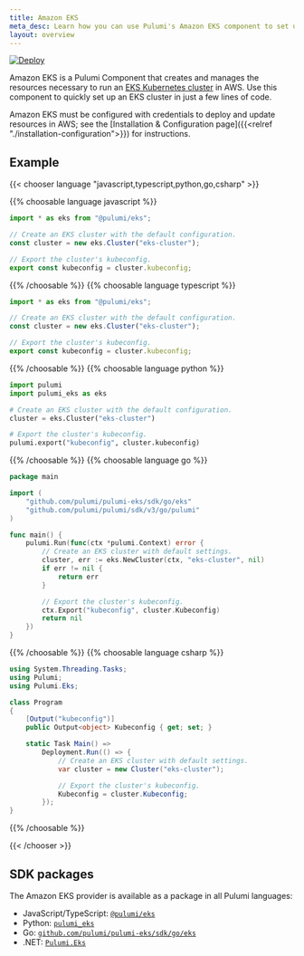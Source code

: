 ```yaml
---
title: Amazon EKS
meta_desc: Learn how you can use Pulumi's Amazon EKS component to set up an AWS Elastic Kubernetes Service cluster in just a few lines of code.
layout: overview
---
```


[![Deploy](https://get.pulumi.com/new/button.svg)](https://app.pulumi.com/new)

Amazon EKS is a Pulumi Component that creates and manages the resources necessary to run an [EKS Kubernetes cluster](https://aws.amazon.com/eks/) in AWS. Use this component to quickly set up an EKS cluster in just a few lines of code.

Amazon EKS must be configured with credentials to deploy and update resources in AWS; see the [Installation & Configuration page]({{<relref "./installation-configuration">}}) for instructions.

## Example

{{< chooser language "javascript,typescript,python,go,csharp" >}}

{{% choosable language javascript %}}

```javascript
import * as eks from "@pulumi/eks";

// Create an EKS cluster with the default configuration.
const cluster = new eks.Cluster("eks-cluster");

// Export the cluster's kubeconfig.
export const kubeconfig = cluster.kubeconfig;
```

{{% /choosable %}}
{{% choosable language typescript %}}

```typescript
import * as eks from "@pulumi/eks";

// Create an EKS cluster with the default configuration.
const cluster = new eks.Cluster("eks-cluster");

// Export the cluster's kubeconfig.
export const kubeconfig = cluster.kubeconfig;
```

{{% /choosable %}}
{{% choosable language python %}}

```python
import pulumi
import pulumi_eks as eks

# Create an EKS cluster with the default configuration.
cluster = eks.Cluster("eks-cluster")

# Export the cluster's kubeconfig.
pulumi.export("kubeconfig", cluster.kubeconfig)
```

{{% /choosable %}}
{{% choosable language go %}}

```go
package main

import (
	"github.com/pulumi/pulumi-eks/sdk/go/eks"
	"github.com/pulumi/pulumi/sdk/v3/go/pulumi"
)

func main() {
	pulumi.Run(func(ctx *pulumi.Context) error {
		// Create an EKS cluster with default settings.
		cluster, err := eks.NewCluster(ctx, "eks-cluster", nil)
		if err != nil {
			return err
		}

		// Export the cluster's kubeconfig.
		ctx.Export("kubeconfig", cluster.Kubeconfig)
		return nil
	})
}
```

{{% /choosable %}}
{{% choosable language csharp %}}

```csharp
using System.Threading.Tasks;
using Pulumi;
using Pulumi.Eks;

class Program
{
    [Output("kubeconfig")]
    public Output<object> Kubeconfig { get; set; }

    static Task Main() =>
        Deployment.Run(() => {
            // Create an EKS cluster with default settings.
            var cluster = new Cluster("eks-cluster");

            // Export the cluster's kubeconfig.
            Kubeconfig = cluster.Kubeconfig;
        });
}
```

{{% /choosable %}}

{{< /chooser >}}

## SDK packages

The Amazon EKS provider is available as a package in all Pulumi languages:

* JavaScript/TypeScript: [`@pulumi/eks`](https://www.npmjs.com/package/@pulumi/eks)
* Python: [`pulumi_eks`](https://pypi.org/project/pulumi-eks//)
* Go: [`github.com/pulumi/pulumi-eks/sdk/go/eks`](https://github.com/pulumi/pulumi-eks)
* .NET: [`Pulumi.Eks`](https://www.nuget.org/packages/Pulumi.Eks)
